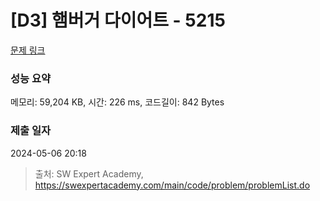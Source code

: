 # [D3] 햄버거 다이어트 - 5215 

[문제 링크](https://swexpertacademy.com/main/code/problem/problemDetail.do?contestProbId=AWT-lPB6dHUDFAVT) 

### 성능 요약

메모리: 59,204 KB, 시간: 226 ms, 코드길이: 842 Bytes

### 제출 일자

2024-05-06 20:18



> 출처: SW Expert Academy, https://swexpertacademy.com/main/code/problem/problemList.do